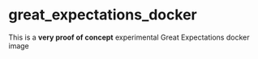 # great_expectations_docker

This is a **very proof of concept** experimental Great Expectations docker image

